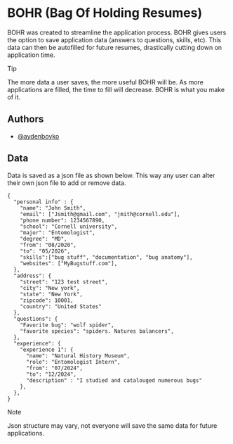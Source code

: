 
# BOHR (Bag Of Holding Resumes)

BOHR was created to streamline the application process. BOHR gives users the option to save application data (answers to questions, skills, etc). This data can then be autofilled for future resumes, drastically cutting down on application time.

> [!TIP]
> The more data a user saves, the more useful BOHR will be. As more applications are filled, the time to fill will decrease. BOHR is what you make of it.
## Authors

- [@aydenboyko](https://www.github.com/ayden-boyko)


## Data

Data is saved as a json file as shown below. 
This way any user can alter their own json file to add or remove data.

```
{
  "personal info" : {
    "name": "John Smith",
    "email": ["Jsmith@gmail.com", "jmith@cornell.edu"],
    "phone number": 1234567890,
    "school": "Cornell university",
    "major": "Entomologist",
    "degree": "MD",
    "from": "08/2020",
    "to": "05/2026",
    "skills":["bug stuff", "documentation", "bug anatomy"],
    "websites": ["MyBugstuff.com"],
  },
  "address": {
    "street": "123 test street",
    "city": "New york",
    "state": "New York",
    "zipcode": 10001,
    "country": "United States"
  },
  "questions": {
    "Favorite bug": "wolf spider",
    "favorite species": "spiders. Natures balancers",
  },
  "experience": {
    "experience 1": {
      "name": "Natural History Museum",
      "role": "Entomologist Intern",
      "from": "07/2024",
      "to": "12/2024",
      "description" : "I studied and catalouged numerous bugs"
    },
  },
}
```
> [!NOTE]
> Json structure may vary, not everyone will save the same data for future applications. 